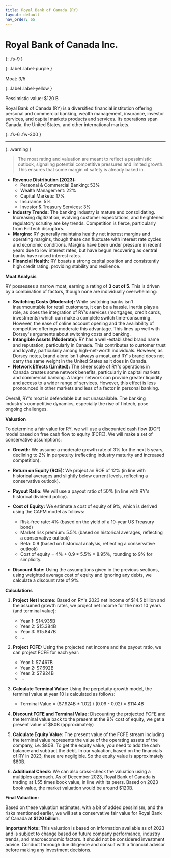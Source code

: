 ```yaml
---
title: Royal Bank of Canada (RY)
layout: default
nav_order: 65
---
```


# Royal Bank of Canada Inc.
{: .fs-9 }

{: .label .label-purple }

Moat: 3/5

{: .label .label-yellow }

Pessimistic value: $120 B

Royal Bank of Canada (RY) is a diversified financial institution offering personal and commercial banking, wealth management, insurance, investor services, and capital markets products and services.  Its operations span Canada, the United States, and other international markets.

{: .fs-6 .fw-300 }

---

{: .warning } 
>The moat rating and valuation are meant to reflect a pessimistic outlook, signaling potential competitive pressures and limited growth. This ensures that some margin of safety is already baked in.

* **Revenue Distribution (2023):**
    * Personal & Commercial Banking: 53%
    * Wealth Management: 22%
    * Capital Markets: 17%
    * Insurance: 5%
    * Investor & Treasury Services: 3%
* **Industry Trends:** The banking industry is mature and consolidating. Increasing digitization, evolving customer expectations, and heightened regulatory scrutiny are key trends. Competition is fierce, particularly from FinTech disruptors.
* **Margins:** RY generally maintains healthy net interest margins and operating margins, though these can fluctuate with interest rate cycles and economic conditions. Margins have been under pressure in recent years due to low interest rates, but have begun recovering as central banks have raised interest rates.
* **Financial Health:** RY boasts a strong capital position and consistently high credit rating, providing stability and resilience.

**Moat Analysis**

RY possesses a narrow moat, earning a rating of **3 out of 5**.  This is driven by a combination of factors, though none are individually overwhelming:

* **Switching Costs (Moderate):** While switching banks isn't insurmountable for retail customers, it can be a hassle.  Inertia plays a role, as does the integration of RY's services (mortgages, credit cards, investments) which can make a complete switch time-consuming.  However, the ease of online account opening and the availability of competitive offerings moderate this advantage.  This lines up well with Dorsey's arguments about switching costs and banking. 
* **Intangible Assets (Moderate):** RY has a well-established brand name and reputation, particularly in Canada.  This contributes to customer trust and loyalty, particularly among high-net-worth individuals.  However, as Dorsey notes, brand alone isn't always a moat, and RY's brand does not carry the same weight in the United States as it does in Canada.
* **Network Effects (Limited):** The sheer scale of RY's operations in Canada creates some network benefits, particularly in capital markets and commercial banking. A larger network can provide greater liquidity and access to a wider range of services. However, this effect is less pronounced in other markets and less of a factor in personal banking.

Overall, RY's moat is defendable but not unassailable.  The banking industry's competitive dynamics, especially the rise of fintech, pose ongoing challenges.

**Valuation**

To determine a fair value for RY, we will use a discounted cash flow (DCF) model based on free cash flow to equity (FCFE). We will make a set of conservative assumptions:

* **Growth:** We assume a moderate growth rate of 3% for the next 5 years, declining to 2% in perpetuity (reflecting industry maturity and increased competition). 
* **Return on Equity (ROE):** We project an ROE of 12% (in line with historical averages and slightly below current levels, reflecting a conservative outlook).
* **Payout Ratio:** We will use a payout ratio of 50% (in line with RY's historical dividend policy).
* **Cost of Equity:** We estimate a cost of equity of 9%, which is derived using the CAPM model as follows:
    * Risk-free rate: 4% (based on the yield of a 10-year US Treasury bond)
    * Market risk premium: 5.5% (based on historical averages, reflecting a conservative outlook)
    * Beta: 0.9 (based on historical analysis, reflecting a conservative outlook)
    * Cost of equity = 4% + 0.9 * 5.5% = 8.95%, rounding to 9% for simplicity.

* **Discount Rate:** Using the assumptions given in the previous sections, using weighted average cost of equity and ignoring any debts, we calculate a discount rate of 9%.

**Calculations**

1. **Project Net Income:** Based on RY's 2023 net income of $14.5 billion and the assumed growth rates, we project net income for the next 10 years (and terminal value):
    * Year 1: $14.935B
    * Year 2: $15.384B
    * Year 3: $15.847B
    * ...

2. **Project FCFE:**  Using the projected net income and the payout ratio, we can project FCFE for each year:
    * Year 1: $7.467B
    * Year 2: $7.692B
    * Year 3: $7.924B
    * ...

3. **Calculate Terminal Value:** Using the perpetuity growth model, the terminal value at year 10 is calculated as follows:
    * Terminal Value = ($7.924B \* 1.02) / (0.09 - 0.02) = $114.4B

4. **Discount FCFE and Terminal Value:** Discounting the projected FCFE and the terminal value back to the present at the 9% cost of equity, we get a present value of $80B (approximately)

5. **Calculate Equity Value:** The present value of the FCFE stream including the terminal value represents the value of the operating assets of the company, i.e. $80B. To get the equity value, you need to add the cash balance and subtract the debt. In our valuation, based on the financials of RY in 2023, these are negligible. So the equity value is approximately $80B.

6. **Additional Check:** We can also cross-check the valuation using a multiples approach. As of December 2023, Royal Bank of Canada is trading at 1.55 times book value, in line with its peers. Based on 2023 book value, the market valuation would be around $120B.

**Final Valuation:**

Based on these valuation estimates, with a bit of added pessimism, and the risks mentioned earlier, we will set a conservative fair value for Royal Bank of Canada at **$120 billion**.

**Important Note:** This valuation is based on information available as of 2023 and is subject to change based on future company performance, industry trends, and macroeconomic factors.  It should not be considered investment advice.  Conduct thorough due diligence and consult with a financial advisor before making any investment decisions.
